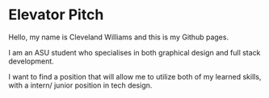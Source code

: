 # Elevator Pitch

Hello, my name is Cleveland Williams and this is my Github pages.

I am an ASU student who specialises in both graphical design and full stack development.

I want to find a position that will allow me to utilize both of my learned skills, with a intern/ junior position in tech design.